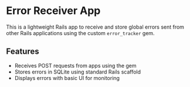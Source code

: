 #  Error Receiver App

This is a lightweight Rails app to receive and store global errors sent from other Rails applications using the custom `error_tracker` gem.

##  Features

- Receives POST requests from apps using the gem
- Stores errors in SQLite using standard Rails scaffold
- Displays errors with basic UI for monitoring

